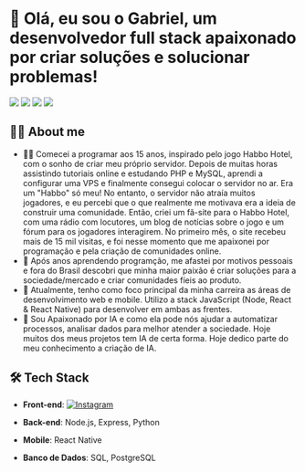 # 👋 Olá, eu sou o Gabriel, um desenvolvedor full stack apaixonado por criar soluções e solucionar problemas!

<a href="https://instagram.com/yossistanislav"><img src="https://img.shields.io/badge/-@dicasparadevs_-E4405F?style=flat-square&logo=Instagram&logoColor=white"/></a>
<a href="https://guib.com.br"><img src="https://img.shields.io/badge/-dicasparadevs.com.br-3423A6?style=flat-square&logo=Google-Chrome&logoColor=white"/></a>
<a href="[https://www.linkedin.com/in/felipe-rocha-034871172](http://www.linkedin.com/in/gahalberto)"><img src="https://img.shields.io/badge/-Felipe%20Mota%20Rocha-0077B5?style=flat-square&logo=Linkedin&logoColor=white"/></a>
<a href="mailto:gahalberto@icloud.com"><img src="https://img.shields.io/badge/-felipemota.rocha@gmail.com-D14836?style=flat-square&logo=Gmail&logoColor=white"/></a>

## 🧑‍💻 About me
- 🧑‍💻 Comecei a programar aos 15 anos, inspirado pelo jogo Habbo Hotel, com o sonho de criar meu próprio servidor. Depois de muitas horas assistindo tutoriais online e estudando PHP e MySQL, aprendi a configurar uma VPS e finalmente consegui colocar o servidor no ar. Era um "Habbo" só meu! No entanto, o servidor não atraía muitos jogadores, e eu percebi que o que realmente me motivava era a ideia de construir uma comunidade. Então, criei um fã-site para o Habbo Hotel, com uma rádio com locutores, um blog de notícias sobre o jogo e um fórum para os jogadores interagirem. No primeiro mês, o site recebeu mais de 15 mil visitas, e foi nesse momento que me apaixonei por programação e pela criação de comunidades online.
- 💚 Após anos aprendendo programção, me afastei por motivos pessoais e fora do Brasil descobri que minha maior paixão é criar soluções para a sociedade/mercado e criar comunidades fíeis ao produto.
- 🚀 Atualmente, tenho como foco principal da minha carreira as áreas de desenvolvimento web e mobile. Utilizo a stack JavaScript (Node, React & React Native) para desenvolver em ambas as frentes.
- 🤖 Sou Apaixonado por IA e como ela pode nós ajudar a automatizar processos, analisar dados para melhor atender a sociedade. Hoje muitos dos meus projetos tem IA de certa forma. Hoje dedico parte do meu conhecimento a criação de IA. 

## 🛠️ Tech Stack
- **Front-end**: 
[![Instagram](https://img.shields.io/badge/HTML5-E34F26?style=for-the-badge&logo=html5&logoColor=white)](https://www.instagram.com/yossistanislav)

- **Back-end**: Node.js, Express, Python
- **Mobile**: React Native
- **Banco de Dados**: SQL, PostgreSQL
